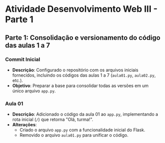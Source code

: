 # Atividade Desenvolvimento Web III - Parte 1

## Parte 1: Consolidação e versionamento do código das aulas 1 a 7

### Commit Inicial
- **Descrição**: Configurado o repositório com os arquivos iniciais fornecidos, incluindo os códigos das aulas 1 a 7 (`aula01.py`, `aula02.py`, etc.).
- **Objetivo**: Preparar a base para consolidar todas as versões em um único arquivo `app.py`.

### Aula 01
- **Descrição**: Adicionado o código da aula 01 ao `app.py`, implementando a rota inicial (`/`) que retorna "Olá, turma!".
- **Alterações**:
  - Criado o arquivo `app.py` com a funcionalidade inicial do Flask.
  - Removido o arquivo `aula01.py` para unificar o código.